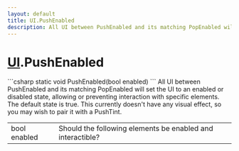 ```yaml
---
layout: default
title: UI.PushEnabled
description: All UI between PushEnabled and its matching PopEnabled will set the UI to an enabled or disabled state, allowing or preventing interaction with specific elements. The default state is true. This currently doesn't have any visual effect, so you may wish to pair it with a PushTint.
---
```

# [UI]({{site.url}}/Pages/Reference/UI.html).PushEnabled

<div class='signature' markdown='1'>
```csharp
static void PushEnabled(bool enabled)
```
All UI between PushEnabled and its matching PopEnabled
will set the UI to an enabled or disabled state, allowing or
preventing interaction with specific elements. The default state is
true. This currently doesn't have any visual effect, so you may
wish to pair it with a PushTint.
</div>

|  |  |
|--|--|
|bool enabled|Should the following elements be enabled and             interactible?|




